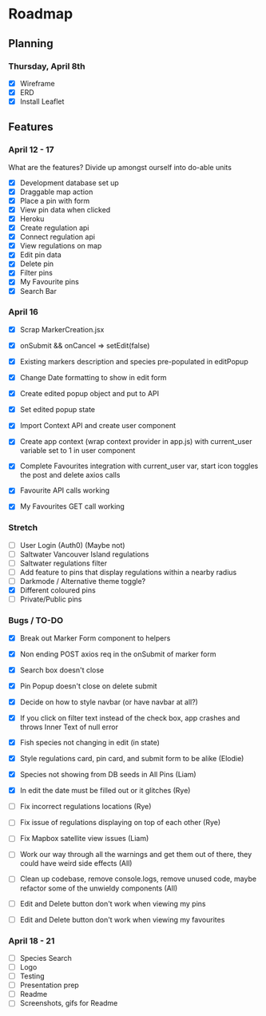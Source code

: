 # Roadmap

## Planning

### Thursday, April 8th

- [x] Wireframe
- [x] ERD
- [x] Install Leaflet

## Features

### April 12 - 17

What are the features? Divide up amongst ourself into do-able units

- [x] Development database set up
- [x] Draggable map action
- [x] Place a pin with form
- [x] View pin data when clicked
- [x] Heroku
- [x] Create regulation api
- [x] Connect regulation api
- [x] View regulations on map
- [x] Edit pin data
- [x] Delete pin
- [x] Filter pins
- [x] My Favourite pins
- [x] Search Bar

### April 16
- [x] Scrap MarkerCreation.jsx
- [x] onSubmit &&  onCancel => setEdit(false)
- [x] Existing markers description and species pre-populated in editPopup
- [x] Change Date formatting to show in edit form
- [x] Create edited popup object and put to API
- [x] Set edited popup state

- [x] Import Context API and create user component
- [x] Create app context (wrap context provider in app.js) with current_user variable set to 1 in user component
- [x] Complete Favourites integration with current_user var, start icon toggles the post and delete axios calls
- [x] Favourite API calls working
- [x] My Favourites GET call working

### Stretch

- [ ] User Login (Auth0) (Maybe not)
- [ ] Saltwater Vancouver Island regulations
- [ ] Saltwater regulations filter
- [ ] Add feature to pins that display regulations within a nearby radius
- [ ] Darkmode / Alternative theme toggle?
- [x] Different coloured pins
- [ ] Private/Public pins

### Bugs / TO-DO

- [x] Break out Marker Form component to helpers
- [x] Non ending POST axios req in the onSubmit of marker form
- [x] Search box doesn't close
- [x] Pin Popup doesn't close on delete submit
- [x] Decide on how to style navbar (or have navbar at all?)
- [x] If you click on filter text instead of the check box, app crashes and throws Inner Text of null error
- [x] Fish species not changing in edit (in state)
- [x] Style regulations card, pin card, and submit form to be alike (Elodie)
- [x] Species not showing from DB seeds in All Pins (Liam)
- [x] In edit the date must be filled out or it glitches (Rye)
- [ ] Fix incorrect regulations locations (Rye)
- [ ] Fix issue of regulations displaying on top of each other (Rye)
- [ ] Fix Mapbox satellite view issues (Liam)
- [ ] Work our way through all the warnings and get them out of there, they could have weird side effects (All)
- [ ] Clean up codebase, remove console.logs, remove unused code, maybe refactor some of the unwieldy components (All)
- [ ] Edit and Delete button don't work when viewing my pins
- [ ] Edit and Delete button don't work when viewing my favourites


### April 18 - 21
- [ ] Species Search
- [ ] Logo
- [ ] Testing
- [ ] Presentation prep
- [ ] Readme
- [ ] Screenshots, gifs for Readme
